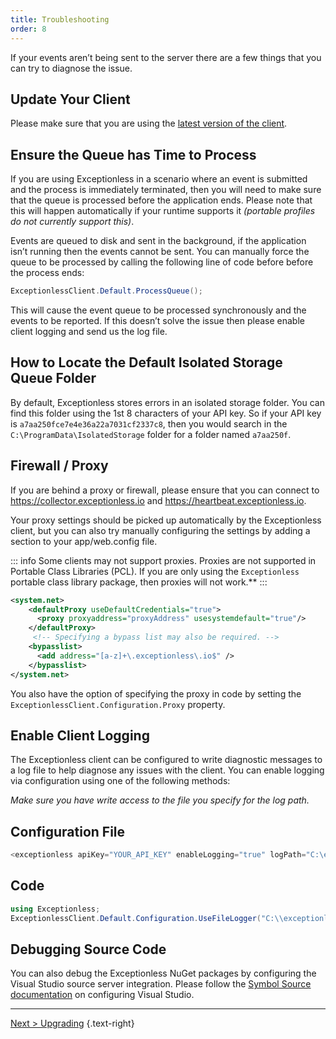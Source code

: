 ```yaml
---
title: Troubleshooting
order: 8
---
```


If your events aren’t being sent to the server there are a few things that you can try to diagnose the issue.

## Update Your Client

Please make sure that you are using the [latest version of the client](upgrading.md).

## Ensure the Queue has Time to Process

If you are using Exceptionless in a scenario where an event is submitted and the process is immediately terminated, then you will need to make sure that the queue is processed before the application ends. Please note that this will happen automatically if your runtime supports it _(portable profiles do not currently support this)_.

Events are queued to disk and sent in the background, if the application isn’t running then the events cannot be sent. You can manually force the queue to be processed by calling the following line of code before before the process ends:

```csharp
ExceptionlessClient.Default.ProcessQueue();
```

This will cause the event queue to be processed synchronously and the events to be reported. If this doesn’t solve the issue then please enable client logging and send us the log file.

## How to Locate the Default Isolated Storage Queue Folder

By default, Exceptionless stores errors in an isolated storage folder. You can find this folder using the 1st 8 characters of your API key. So if your API key is `a7aa250fce7e4e36a22a7031cf2337c8`, then you would search in the `C:\ProgramData\IsolatedStorage` folder for a folder named `a7aa250f`.

## Firewall / Proxy

If you are behind a proxy or firewall, please ensure that you can connect to <https://collector.exceptionless.io> and <https://heartbeat.exceptionless.io>.

Your proxy settings should be picked up automatically by the Exceptionless client, but you can also try manually configuring the settings by adding a section to your app/web.config file.

::: info
Some clients may not support proxies. Proxies are not supported in Portable Class Libraries (PCL). If you are only using the `Exceptionless` portable class library package, then proxies will not work.**
:::

```xml
<system.net>
    <defaultProxy useDefaultCredentials="true">
      <proxy proxyaddress="proxyAddress" usesystemdefault="true"/>
    </defaultProxy>
     <!-- Specifying a bypass list may also be required. -->
    <bypasslist>
      <add address="[a-z]+\.exceptionless\.io$" />
    </bypasslist>
</system.net>
```

You also have the option of specifying the proxy in code by setting the `ExceptionlessClient.Configuration.Proxy` property.

## Enable Client Logging

The Exceptionless client can be configured to write diagnostic messages to a log file to help diagnose any issues with the client. You can enable logging via configuration using one of the following methods:

_Make sure you have write access to the file you specify for the log path._

## Configuration File

```csharp
<exceptionless apiKey="YOUR_API_KEY" enableLogging="true" logPath="C:\exceptionless.log" />
```

## Code

```csharp
using Exceptionless;
ExceptionlessClient.Default.Configuration.UseFileLogger("C:\\exceptionless.log");
```

## Debugging Source Code

You can also debug the Exceptionless NuGet packages by configuring the Visual Studio source server integration. Please follow the [Symbol Source documentation](http://tripleemcoder.com/2015/10/04/moving-to-the-new-symbolsource-engine/) on configuring Visual Studio.

--- 

[Next > Upgrading](upgrading.md) {.text-right}